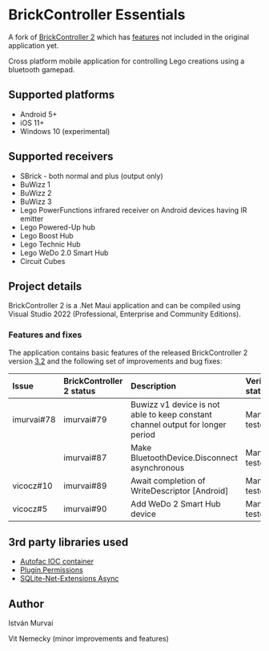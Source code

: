 # BrickController Essentials

A fork of [BrickController 2](https://github.com/imurvai/brickcontroller2) which has [features](#features-and-fixes) not included in the original application yet.

Cross platform mobile application for controlling Lego creations using a bluetooth gamepad.

## Supported platforms

- Android 5+
- iOS 11+
- Windows 10 (experimental)

## Supported receivers

- SBrick - both normal and plus (output only)
- BuWizz 1
- BuWizz 2
- BuWizz 3
- Lego PowerFunctions infrared receiver on Android devices having IR emitter
- Lego Powered-Up hub
- Lego Boost Hub
- Lego Technic Hub
- Lego WeDo 2.0 Smart Hub
- Circuit Cubes

## Project details

BrickController 2 is a .Net Maui application and can be compiled using Visual Studio 2022 (Professional, Enterprise and Community Editions).

### Features and fixes
The application contains basic features of the released BrickController 2 version [3.2](https://github.com/imurvai/brickcontroller2/tree/6dfe8f2865616bf60b16c4bb4149f7fa5e8d8893) and the following set of improvements and bug fixes:

|  Issue | BrickController 2 status | Description | Verification status |
| :-- | :-- | :-- | :-- |
| imurvai#78 | imurvai#79 | Buwizz v1 device is not able to keep constant channel output for longer period | Manually tested |
| | imurvai#87 | Make BluetoothDevice.Disconnect asynchronous | Manually tested |
| vicocz#10 | imurvai#89 | Await completion of WriteDescriptor [Android] | Manually tested |
| vicocz#5 | imurvai#90 | Add WeDo 2 Smart Hub device | Manually tested |


## 3rd party libraries used

- [Autofac IOC container](https://github.com/autofac/Autofac)
- [Plugin.Permissions](https://github.com/jamesmontemagno/PermissionsPlugin)
- [SQLite-Net-Extensions Async](https://bitbucket.org/twincoders/sqlite-net-extensions)

## Author

István Murvai

Vit Nemecky (minor improvements and features)
